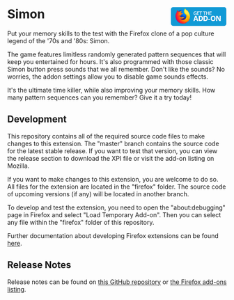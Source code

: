 # Simon [<img align="right" src=".github/fxaddon.png">](https://addons.mozilla.org/firefox/addon/simon/)
Put your memory skills to the test with the Firefox clone of a pop culture legend of the '70s and '80s: Simon.

The game features limitless randomly generated pattern sequences that will keep you entertained for hours. It's also programmed with those classic Simon button press sounds that we all remember. Don't like the sounds? No worries, the addon settings allow you to disable game sounds effects.

It's the ultimate time killer, while also improving your memory skills. How many pattern sequences can you remember? Give it a try today!

## Development
This repository contains all of the required source code files to make changes to this extension. The "master" branch contains the source code for the latest stable release. If you want to test that version, you can view the release section to download the XPI file or visit the add-on listing on Mozilla.

If you want to make changes to this extension, you are welcome to do so. All files for the extension are located in the "firefox" folder. The source code of upcoming versions (if any) will be located in another branch.

To develop and test the extension, you need to open the "about:debugging" page in Firefox and select "Load Temporary Add-on". Then you can select any file within the "firefox" folder of this repository.

Further documentation about developing Firefox extensions can be found [here](https://developer.mozilla.org/docs/Mozilla/Add-ons/WebExtensions/Your_first_WebExtension).

## Release Notes
Release notes can be found on [this GitHub repository](https://github.com/WesleyBranton/Simon/releases) or [the Firefox add-ons listing](https://addons.mozilla.org/firefox/addon/simon/versions/).
